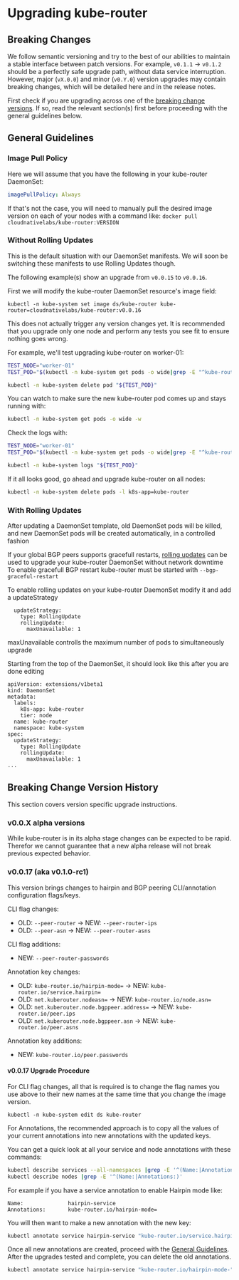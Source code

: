 # Upgrading kube-router

## Breaking Changes

We follow semantic versioning and try to the best of our abilities to maintain a
stable interface between patch versions. For example, `v0.1.1` -> `v0.1.2`
should be a perfectly safe upgrade path, without data service interruption.
However, major (`vX.0.0`) and minor (`v0.Y.0`) version upgrades may contain
breaking changes, which will be detailed here and in the release notes.

First check if you are upgrading across one of the
[breaking change versions](#breaking-change-version-history). If so, read the
relevant section(s) first before proceeding with the general guidelines below.

## General Guidelines

### Image Pull Policy
Here we will assume that you have the following in your kube-router DaemonSet:
```yaml
imagePullPolicy: Always
```

If that's not the case, you will need to manually pull the desired image version
on each of your nodes with a command like: `docker pull
cloudnativelabs/kube-router:VERSION`

### Without Rolling Updates

This is the default situation with our DaemonSet manifests. We will soon be
switching these manifests to use Rolling Updates though.

The following example(s) show an upgrade from `v0.0.15` to `v0.0.16`.

First we will modify the kube-router DaemonSet resource's image field:
```
kubectl -n kube-system set image ds/kube-router kube-router=cloudnativelabs/kube-router:v0.0.16
```

This does not actually trigger any version changes yet. It is recommended that
you upgrade only one node and perform any tests you see fit to ensure nothing
goes wrong.

For example, we'll test upgrading kube-router on worker-01:
```sh
TEST_NODE="worker-01"
TEST_POD="$(kubectl -n kube-system get pods -o wide|grep -E "^kube-router.*${TEST_NODE}"|awk '{ print $1 }')"

kubectl -n kube-system delete pod "${TEST_POD}"
```

You can watch to make sure the new kube-router pod comes up and stays running
with:
```sh
kubectl -n kube-system get pods -o wide -w
```

Check the logs with:
```sh
TEST_NODE="worker-01"
TEST_POD="$(kubectl -n kube-system get pods -o wide|grep -E "^kube-router.*${TEST_NODE}"|awk '{ print $1 }')"

kubectl -n kube-system logs "${TEST_POD}"
```

If it all looks good, go ahead and upgrade kube-router on all nodes:
```sh
kubectl -n kube-system delete pods -l k8s-app=kube-router
```

### With Rolling Updates
After updating a DaemonSet template, old DaemonSet pods will be killed, and new DaemonSet pods will be created automatically, in a controlled fashion

If your global BGP peers supports gracefull restarts, [rolling updates](https://kubernetes.io/docs/tasks/manage-daemon/update-daemon-set/) can be used to upgrade your kube-router DaemonSet without network downtime
To enable gracefull BGP restart kube-router must be started with `--bgp-graceful-restart`

To enable rolling updates on your kube-router DaemonSet modify it and add a updateStrategy

      updateStrategy:
        type: RollingUpdate
        rollingUpdate:
          maxUnavailable: 1

maxUnavailable controlls the maximum number of pods to simultaneously upgrade

Starting from the top of the DaemonSet, it should look like this after you are done editing

    apiVersion: extensions/v1beta1
    kind: DaemonSet
    metadata:
      labels:
        k8s-app: kube-router
        tier: node
      name: kube-router
      namespace: kube-system
    spec:
      updateStrategy:
        type: RollingUpdate
        rollingUpdate:
          maxUnavailable: 1
    ...

## Breaking Change Version History

This section covers version specific upgrade instructions.

### v0.0.X alpha versions

While kube-router is in its alpha stage changes can be expected to be rapid.
Therefor we cannot guarantee that a new alpha release will not break previous
expected behavior.

### v0.0.17 (aka v0.1.0-rc1)

This version brings changes to hairpin and BGP peering CLI/annotation
configuration flags/keys.

CLI flag changes:
- OLD: `--peer-router` -> NEW: `--peer-router-ips`
- OLD: `--peer-asn` -> NEW: `--peer-router-asns`

CLI flag additions:
- NEW: `--peer-router-passwords`

Annotation key changes:
- OLD: `kube-router.io/hairpin-mode=` -> NEW:
  `kube-router.io/service.hairpin=`
- OLD: `net.kuberouter.nodeasn=` -> NEW: `kube-router.io/node.asn=`
- OLD: `net.kuberouter.node.bgppeer.address=` -> NEW: `kube-router.io/peer.ips`
- OLD: `net.kuberouter.node.bgppeer.asn` -> NEW: `kube-router.io/peer.asns`

Annotation key additions:
- NEW: `kube-router.io/peer.passwords`

#### v0.0.17 Upgrade Procedure

For CLI flag changes, all that is required is to change the flag names you use
above to their new names at the same time that you change the image version.
```
kubectl -n kube-system edit ds kube-router
```

For Annotations, the recommended approach is to copy all the values of
your current annotations into new annotations with the updated keys.

You can get a quick look at all your service and node annotations with these
commands:
```sh
kubectl describe services --all-namespaces |grep -E '^(Name:|Annotations:)'
kubectl describe nodes |grep -E '^(Name:|Annotations:)'
```

For example if you have a service annotation to enable Hairpin mode like:
```
Name:              hairpin-service
Annotations:       kube-router.io/hairpin-mode=
```

You will then want to make a new annotation with the new key:
```sh
kubectl annotate service hairpin-service "kube-router.io/service.hairpin="
```

Once all new annotations are created, proceed with the
[General Guidelines](#general-guidelines). After the upgrades tested and
complete, you can delete the old annotations.
```sh
kubectl annotate service hairpin-service "kube-router.io/hairpin-mode-"
```
